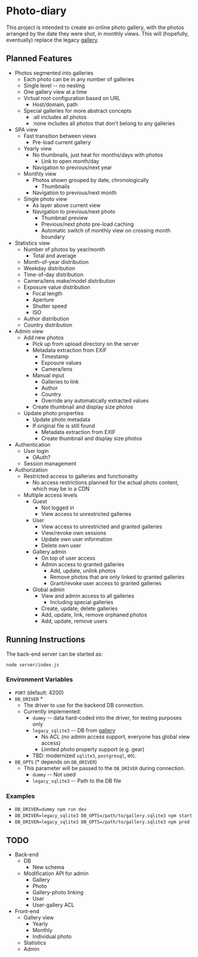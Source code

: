 # Photo-diary

This project is intended to create an online photo gallery, with the photos arranged by the date they were shot, in monthly views. This will (hopefully, eventually) replace the legacy [gallery](https://github.com/vlumi/gallery).

## Planned Features

- Photos segmented into galleries
  - Each photo can be in any number of galleries
  - Single level -- no nesting
  - One gallery view at a time
  - Virtual root configuration based on URL
    - Host/domain, path
  - Special galleries for more abstract concepts
    - :all includes all photos
    - :none includes all photos that don't belong to any galleries
- SPA view
  - Fast transition between views
    - Pre-load current gallery
  - Yearly view
    - No thumbnails, just heat for months/days with photos
      - Link to open month/day
    - Navigation to previous/next year
  - Monthly view
    - Photos shown grouped by date, chronologically
      - Thumbnails
    - Navigation to previous/next month
  - Single photo view
    - As layer above current view
    - Navigation to previous/next photo
      - Thumbnail preview
      - Previous/next photo pre-load caching
      - Automatic switch of monthly view on crossing month boundary
- Statistics view
  - Number of photos by year/month
    - Total and average
  - Month-of-year distribution
  - Weekday distribution
  - Time-of-day distribution
  - Camera/lens make/model distribution
  - Exposure value distribution
    - Focal length
    - Aperture
    - Shutter speed
    - ISO
  - Author distribution
  - Country distribution
- Admin view
  - Add new photos
    - Pick up from upload directory on the server
    - Metadata extraction from EXIF
      - Timestamp
      - Exposure values
      - Camera/lens
    - Manual input
      - Galleries to link
      - Author
      - Country
      - Override any automatically extracted values
    - Create thumbnail and display size photos
  - Update photo properties
    - Update photo metadata
    - If original file is still found
      - Metadata extraction from EXIF
      - Create thumbnail and display size photos
- Authentication
  - User login
    - OAuth?
  - Session management
- Authorization
  - Restricted access to galleries and functionality
    - No access restrictions planned for the actual photo content, which may be in a CDN
  - Multiple access levels
    - Guest
      - Not logged in
      - View access to unrestricted galleries
    - User
      - View access to unrestricted and granted galleries
      - View/revoke own sessions
      - Update own user information
      - Delete own user
    - Gallery admin
      - On top of user access
      - Admin access to granted galleries
        - Add, update, unlink photos
        - Remove photos that are only linked to granted galleries
        - Grant/revoke user access to granted galleries
    - Global admin
      - View and admin access to all galleries
        - Including special galleries
      - Create, update, delete galleries
      - Add, update, link, remove orphaned photos
      - Add, update, remove users

## Running Instructions

The back-end server can be started as:
```
node server/index.js
```

### Environment Variables

- `PORT` (default: 4200)
- `DB_DRIVER` \*
  - The driver to use for the backend DB connection.
  - Currently implemented:
    - `dummy` -- data hard-coded into the driver, for testing purposes only
    - `legacy_sqlite3` -- DB from [gallery](https://github.com/vlumi/gallery)
      - No ACL (no admin access support, everyone has global view access)
      - Limited photo property support (e.g. gear)
    - TBD: modernized `sqlite3`, `postgresql`, etc.
- `DB_OPTS` (\* depends on `DB_DRIVER`)
  - This parameter will be passed to the `DB_DRIVER` during connection.
    - `dummy` -- Not used
    - `legacy_sqlite3` -- Path to the DB file

### Examples

- `DB_DRIVER=dummy npm run dev`
- `DB_DRIVER=legacy_sqlite3 DB_OPTS=/path/to/gallery.sqlite3 npm start`
- `DB_DRIVER=legacy_sqlite3 DB_OPTS=/path/to/gallery.sqlite3 npm prod`

## TODO

- Back-end
  - DB
    - New schema
  - Modification API for admin
    - Gallery
    - Photo
    - Gallery-photo linking
    - User
    - User-gallery ACL
- Front-end
  - Gallery view
    - Yearly
    - Monthly
    - Individual photo
  - Statistics
  - Admin
